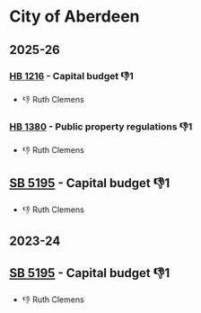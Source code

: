 # City of Aberdeen
## 2025-26

### [HB 1216](/bill/2025-26/hb/1216/) - Capital budget  👎1 
* 👎 Ruth Clemens

### [HB 1380](/bill/2025-26/hb/1380/) - Public property regulations  👎1 
* 👎 Ruth Clemens

## [SB 5195](/bill/2025-26/sb/5195/) - Capital budget  👎1 
* 👎 Ruth Clemens

## 2023-24

## [SB 5195](/bill/2023-24/sb/5195/) - Capital budget  👎1 
* 👎 Ruth Clemens
